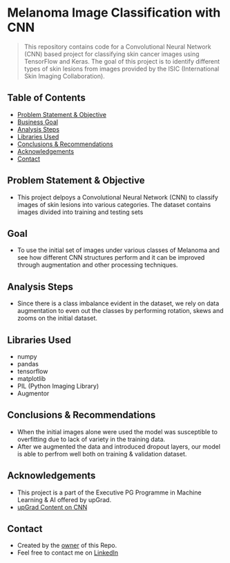 # Melanoma Image Classification with CNN

> This repository contains code for a Convolutional Neural Network (CNN) based project for classifying skin cancer images using TensorFlow and Keras. The goal of this project is to identify different types of skin lesions from images provided by the ISIC (International Skin Imaging Collaboration).
## Table of Contents
* [Problem Statement & Objective](#1)
* [Business Goal](#2)
* [Analysis Steps](#3)
* [Libraries Used](#4)
* [Conclusions & Recommendations](#5)
* [Acknowledgements](#6)
* [Contact](#7)

## <a name="1">Problem Statement & Objective</a>
- This project delpoys a Convolutional Neural Network (CNN) to classify images of skin lesions into various categories. The dataset contains images divided into training and testing sets
  
## <a name="2">Goal</a>
- To use the initial set of images under various classes of Melanoma and see how different CNN structures perform and it can be improved through augmentation and other processing techniques.

## <a name="3">Analysis Steps</a>
- Since there is a class imbalance evident in the dataset, we rely on data augmentation to even out the classes by performing rotation, skews and zooms on the initial dataset.

## <a name="4">Libraries Used</a>
- numpy
- pandas
- tensorflow
- matplotlib
- PIL (Python Imaging Library)
- Augmentor

## <a name="5">Conclusions & Recommendations</a>
- When the initial images alone were used the model was susceptible to overfitting due to lack of variety in the training data.
- After we augmented the data and introduced dropout layers, our model is able to perfrom well both on training & validation dataset.
  
## <a name="6">Acknowledgements</a>
- This project is a part of the Executive PG Programme in Machine Learning & AI offered by upGrad.
- [upGrad Content on CNN](https://github.com/ContentUpgrad/Convolutional-Neural-Networks/tree/main)
  
## <a name="7">Contact</a>
- Created by the [owner](https://github.com/Kris3317/) of this Repo.
- Feel free to contact me on [LinkedIn](https://www.linkedin.com/in/krismichaeldsilva/)

